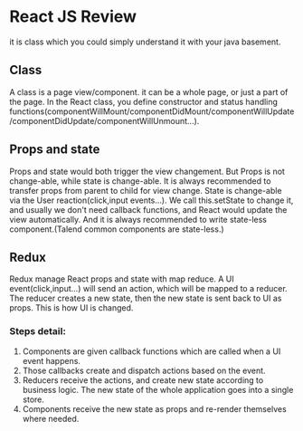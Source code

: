 # React JS Review
it is class which you could simply understand it with your java basement.

## Class
A class is a page view/component. it can be a whole page, or just a part of the page. In the React class, you define constructor and status handling functions(componentWillMount/componentDidMount/componentWillUpdate/componentDidUpdate/componentWillUnmount...).

## Props and state
Props and state would both trigger the view changement.
But Props is not change-able, while state is change-able.
It is always recommended to transfer props from parent to child for view change.
State is change-able via the User reaction(click,input events...). We call this.setState to change it, and usually we don't need callback functions, and React would update the view automatically.
And it is always recommended to write state-less component.(Talend common components are state-less.)

## Redux
Redux manage React props and state with map reduce.
A UI event(click,input...) will send an action, which will be mapped to a reducer. The reducer creates a new state, then the new state is sent back to UI as props. This is how UI is changed.

### Steps detail:
1. Components are given callback functions which are called when a UI event happens.
2. Those callbacks create and dispatch actions based on the event.
3. Reducers receive the actions, and create new state according to business logic. The new state of the whole application goes into a single store.
4. Components receive the new state as props and re-render themselves where needed.
